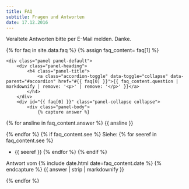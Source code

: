 ```yaml
---
title: FAQ
subtitle: Fragen und Antworten
date: 17.12.2016
---
```


Veraltete Antworten bitte per E-Mail melden.
Danke.

<div class="panel-group" id="accordion">

{% for faq in site.data.faq %}
	{% assign faq_content= faq[1] %}

	<div class="panel panel-default">
		<div class="panel-heading">
			<h4 class="panel-title">
				<a class="accordion-toggle" data-toggle="collapse" data-parent="#accordion" href="#{{ faq[0] }}">{{ faq_content.question | markdownify | remove: '<p>' | remove: '</p>' }}</a>
			</h4>
		</div>
		<div id="{{ faq[0] }}" class="panel-collapse collapse">
			<div class="panel-body">
				{% capture answer %}
{% for ansline in faq_content.answer %}
{{ ansline }}

{% endfor %}
{% if faq_content.see %}
Siehe:
{% for seeref in faq_content.see %}
- {{ seeref }}
{% endfor %}
{% endif %}

Antwort vom {% include date.html date=faq_content.date %}
				{% endcapture %}
				{{ answer | strip | markdownify }}
			</div>
		</div>
	</div>
{% endfor %}

</div>
